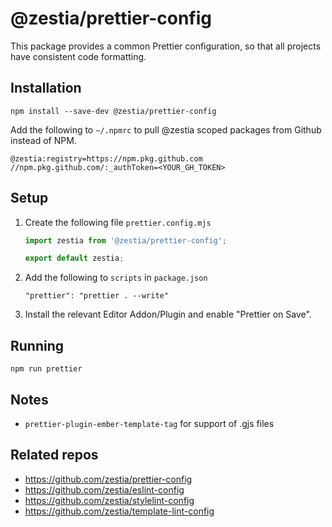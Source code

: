 # @zestia/prettier-config

This package provides a common Prettier configuration, so that all projects have consistent code formatting.

## Installation

```
npm install --save-dev @zestia/prettier-config
```

Add the following to `~/.npmrc` to pull @zestia scoped packages from Github instead of NPM.

```
@zestia:registry=https://npm.pkg.github.com
//npm.pkg.github.com/:_authToken=<YOUR_GH_TOKEN>
```

## Setup

1. Create the following file `prettier.config.mjs`

   ```javascript
   import zestia from '@zestia/prettier-config';

   export default zestia;
   ```

2. Add the following to `scripts` in `package.json`

   ```
   "prettier": "prettier . --write"
   ```

3. Install the relevant Editor Addon/Plugin and enable "Prettier on Save".

## Running

```
npm run prettier
```

## Notes

- `prettier-plugin-ember-template-tag` for support of .gjs files

## Related repos

- https://github.com/zestia/prettier-config
- https://github.com/zestia/eslint-config
- https://github.com/zestia/stylelint-config
- https://github.com/zestia/template-lint-config
